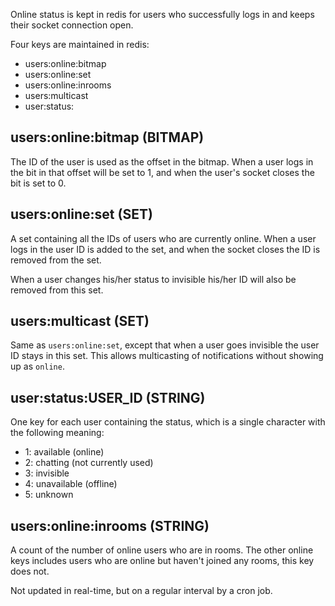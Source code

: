 Online status is kept in redis for users who successfully logs in and keeps their socket connection open.

Four keys are maintained in redis:

* users:online:bitmap
* users:online:set
* users:online:inrooms
* users:multicast
* user:status:<user id>

## users:online:bitmap (BITMAP)

The ID of the user is used as the offset in the bitmap. When a user logs in the bit in that offset will be set to 1,
and when the user's socket closes the bit is set to 0.

## users:online:set (SET)

A set containing all the IDs of users who are currently online. When a user logs in the user ID is added to the set, and
when the socket closes the ID is removed from the set.

When a user changes his/her status to invisible his/her ID will also be removed from this set. 

## users:multicast (SET)

Same as `users:online:set`, except that when a user goes invisible the user ID stays in this set. This allows 
multicasting of notifications without showing up as `online`.

## user:status:USER_ID (STRING)

One key for each user containing the status, which is a single character with the following meaning:

* 1: available (online)
* 2: chatting (not currently used)
* 3: invisible
* 4: unavailable (offline)
* 5: unknown

## users:online:inrooms (STRING)

A count of the number of online users who are in rooms. The other online keys includes users who are online but haven't 
joined any rooms, this key does not.

Not updated in real-time, but on a regular interval by a cron job.

